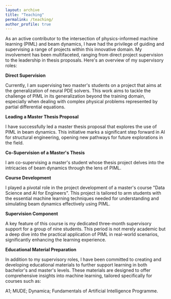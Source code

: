```yaml
---
layout: archive
title: "Teaching"
permalink: /teaching/
author_profile: true 
---
```

As an active contributor to the intersection of physics-informed machine learning (PIML) and beam dynamics, I have had the privilege of guiding and supervising a range of projects within this innovative domain. My involvement has been multifaceted, ranging from direct project supervision to the leadership in thesis proposals. Here's an overview of my supervisory roles:

**Direct Supervision**

Currently, I am supervising two master's students on a project that aims at the generalization of neural PDE solvers. This work aims to tackle the challenge of PIML in its generalization beyond the training domain, especially when dealing with complex physical problems represented by partial differential equations. 

**Leading a Master Thesis Proposal**

I have successfully led a master thesis proposal that explores the use of PIML in beam dynamics. This initiative marks a significant step forward in AI for structural engineering, opening new pathways for future explorations in the field.

**Co-Supervision of a Master's Thesis**

I am co-supervising a master's student whose thesis project delves into the intricacies of beam dynamics through the lens of PIML.

**Course Development**

I played a pivotal role in the project development of a master's course "Data Science and AI for Engineers". This project is tailored to arm students with the essential machine learning techniques needed for understanding and simulating beam dynamics effectively using PIML.

**Supervision Component**

A key feature of this course is my dedicated three-month supervisory support for a group of nine students. This period is not merely academic but a deep dive into the practical application of PIML in real-world scenarios, significantly enhancing the learning experience.

**Educational Material Preparation**

In addition to my supervisory roles, I have been committed to creating and developing educational materials to further support learning in both bachelor's and master's levels. These materials are designed to offer comprehensive insights into machine learning, tailored specifically for courses such as:

A1;
MUDE;
Dynamica;
Fundamentals of Artificial Intelligence Programme.


